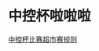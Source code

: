 # 中控杯啦啦啦
[中控杯比赛超市赛规则](http://note.youdao.com/noteshare?id=25859236e7b43c8a7e43149eafe35067&sub=CBD8CDE2B9E645CD840F789C02ACA2B9)
